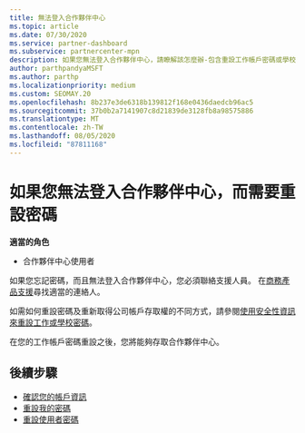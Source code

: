 ```yaml
---
title: 無法登入合作夥伴中心
ms.topic: article
ms.date: 07/30/2020
ms.service: partner-dashboard
ms.subservice: partnercenter-mpn
description: 如果您無法登入合作夥伴中心，請瞭解該怎麼辦-包含重設工作帳戶密碼或學校帳戶密碼的資訊（如果您忘了）。
author: parthpandyaMSFT
ms.author: parthp
ms.localizationpriority: medium
ms.custom: SEOMAY.20
ms.openlocfilehash: 8b237e3de6318b139812f168e0436daedcb96ac5
ms.sourcegitcommit: 37b0b2a7141907c8d21839de3128fb8a98575886
ms.translationtype: MT
ms.contentlocale: zh-TW
ms.lasthandoff: 08/05/2020
ms.locfileid: "87811168"
---
```

# <a name="if-you-cant-sign-into-partner-center-and-need-to-reset-your-password"></a>如果您無法登入合作夥伴中心，而需要重設密碼

**適當的角色**

- 合作夥伴中心使用者

如果您忘記密碼，而且無法登入合作夥伴中心，您必須聯絡支援人員。 在[商務產品支援](https://docs.microsoft.com/microsoft-365/admin/contact-support-for-business-products?view=o365-worldwide&tabs=phone#ID0EAADAAA=Phone_support_)尋找適當的連絡人。 

如需如何重設密碼及重新取得公司帳戶存取權的不同方式，請參閱[使用安全性資訊來重設工作或學校密碼](https://docs.microsoft.com/azure/active-directory/user-help/active-directory-passwords-update-your-own-password#how-to-change-your-password)。

在您的工作帳戶密碼重設之後，您將能夠存取合作夥伴中心。 

## <a name="next-steps"></a>後續步驟

- [確認您的帳戶資訊](verification-responses.md)
- [重設我的密碼](reset-my-pasword.md)
- [重設使用者密碼](reset-a-user-password.md)

